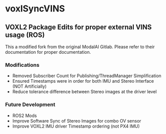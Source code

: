 # voxlSyncVINS
## VOXL2 Package Edits for proper external VINS usage (ROS) 
This a modified fork from the original ModalAI Gitlab. Please refer to their documentation for proper documentation.
### Modifications
- Removed Subscriber Count for Publishing/ThreadManager Simplification
- Ensured Timestamps were in order for both IMU and Stereo Interface (NOT Artificially)
- Reduce tolerance difference between Stereo images at the driver level
### Future Development
- ROS2 Mods
- Improve Software Sync of Stereo Images for combo OV sensor
- Improve VOXL2 IMU driver Timestamp ordering (not PX4 IMU) 

